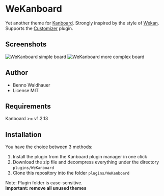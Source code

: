 # WeKanboard

Yet another theme for [Kanboard](https://github.com/kanboard/kanboard). Strongly inspired by the style of [Wekan](https://github.com/wekan/wekan). Supports the [Customizer](https://github.com/creecros/Customizer) plugin.

## Screenshots

![WeKanboard simple board](https://user-images.githubusercontent.com/1141914/74199800-81b8c800-4c65-11ea-8a68-dd66d597bee9.png)
![WeKanboard more complex board](https://user-images.githubusercontent.com/1141914/74200295-d9a3fe80-4c66-11ea-8541-df2aa6c4b53c.png)

## Author

* Benno Waldhauer
* License MIT

## Requirements

Kanboard >= v1.2.13

## Installation

You have the choice between 3 methods:

1. Install the plugin from the Kanboard plugin manager in one click
2. Download the zip file and decompress everything under the directory `plugins/WeKanboard`
3. Clone this repository into the folder `plugins/WeKanboard`

Note: Plugin folder is case-sensitive.  
**Important: remove all unused themes**